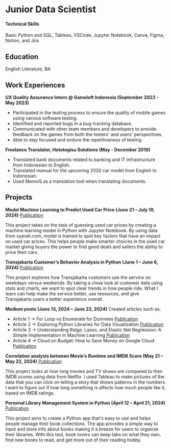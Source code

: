 # Junior Data Scientist

#### Technical Skills
Basic Python and SQL, Tableau, VSCode, Jupyter Notebook, Canva, Figma, Notion, and Jira

## Education
English Literature, BA


## Work Experiences
**UX Quality Assurance Intern @ Gameloft Indonesia (September 2022 - May 2023)**
- Participated in the testing process to ensure the quality of mobile games using various software testing.
- Identified and reported bugs in a bug-tracking database.
- Communicated with other team members and developers to provide feedback on the games from both the testers' and users' perspectives.
- Able to stay focused and endure the repetitiveness of testing

**Freelance Translator, Hototogisu Solutions (May - December 2019)**
- Translated bank documents related to banking and IT infrastructure from Indonesian to English.
- Translated manual for the upcoming 2020 car model from English to Indonesian.
- Used MemoQ as a translation tool when translating documents.


## Projects
**Model Machine Learning to Predict Used Car Price (June 21 – July 19, 2024)**
[Publication](https://github.com/NabHP/Capstone-3-_4_Machine-Learning-Model_Cloud_Computing)

This project takes on the task of guessing used car prices by creating a machine learning model in Python with Jupyter Notebook. By using data from syarah.com, model is trained to spot key factors that have an impact on used car prices. This helps people make smarter choices in the used car market giving buyers the power to find good deals and sellers the ability to price their cars. 
   
**Transjakarta Customer’s Behavior Analysis in Python (June 1 – June 6, 2024)**
[Publication](https://github.com/NabHP/Capstone_Module_2)

This project explores how Transjakarta customers use the service on weekdays versus weekends. By taking a close look at customer data using stats and charts, we want to spot clear trends in how people ride. What I learn can help make the service better, use resources, and give Transjakarta users a better experience overall.
  
**Medium posts (June 13, 2024 – June 22, 2024)**
Created articles such as:
- Article 1 -> For Loop vs Enumerate for Dummies [Publication](https://medium.com/@fransnabilahp/for-loop-vs-enumerate-for-dummies-d4b331c0cc8e)
- Article 2 -> Exploring Python Libraries for Data Visualization [Publication](https://medium.com/@fransnabilahp/exploring-python-libraries-for-data-visualization-562b9f73fb1e)
- Article 3 -> Understanding Ridge, Lasso, and Elastic Net Regression: A Simple Implementation in Machine Learning [Publication](https://medium.com/@fransnabilahp/understanding-ridge-lasso-and-elastic-net-regression-a-simple-implementation-in-machine-learning-c06d8e3d3431)
- Article 4 -> Cloud on Budget: How to Save Money on Google Cloud [Publication](https://medium.com/@fransnabilahp/cloud-on-a-budget-how-to-save-money-on-google-cloud-7343679a33d2)
  
**Correlation analysis between Movie’s Runtime and IMDB Score (May 21 – May 22, 2024)**
[Publication](https://public.tableau.com/app/profile/nabila.putri8636/viz/Netflix_analysis_17162577339100/main)

This project looks at how long movies and TV shows are compared to their IMDB scores using data from Netflix. I used Tableau to make pictures of the data that you can click on telling a story that shows patterns in the numbers. I want to figure out if how long something is affects how much people like it, based on IMDB ratings.

**Personal Library Management System in Python (April 12 – April 21, 2024)**
[Publication](https://github.com/NabHP/Capstone_Module1_Python)

This project aims to create a Python app that's easy to use and helps people manage their book collections. The app provides a simple way to input and store info about books making it a breeze for users to organize their libraries. With this tool, book lovers can keep tabs on what they own, find new books to read, and get more out of their reading hobby.
